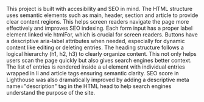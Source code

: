This project is built with accesibility and SEO in mind. The HTML structure uses semantic elements such as main, header, section and article to provide clear content regions. This helps screen readers navigate the page more effectively and improves SEO indexing.
Each form input has a proper label element linked vie htmlFor, which is crucial for screen readers. Buttons have a descriptive aria-label attributes when needed, especially for dynamic content like editing or deleting entries.
The heading structure follows a logical hierarchy (h1, h2, h3) to clearly organize content. This not only helps users scan the page quickly but also gives search engines better context.
The list of entries is rendered inside a ul element with individual entries wrapped in li and article tags ensuring semantic clarity.
SEO score in Lighthouse was also dramatically improved by adding a descriptive meta name="description" tag in the HTML head to help search engines understand the purpose of the site.
